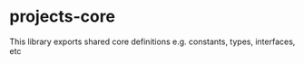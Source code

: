 # projects-core

This library exports shared core definitions e.g. constants, types, interfaces, etc
